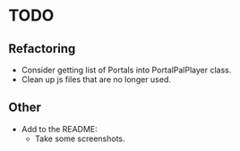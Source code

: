 # TODO

## Refactoring

-   Consider getting list of Portals into PortalPalPlayer class.
-   Clean up js files that are no longer used.

## Other

-   Add to the README:
    -   Take some screenshots.
